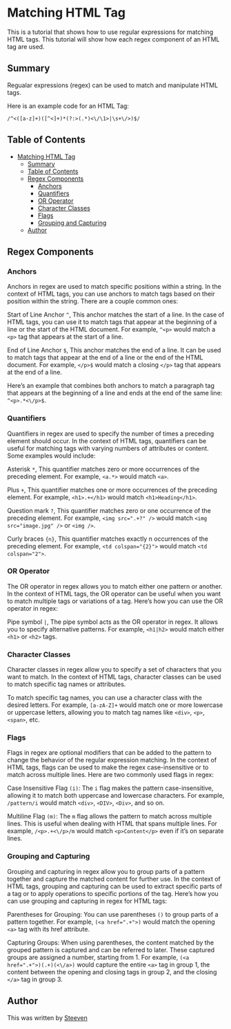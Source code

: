 # Matching HTML Tag

This is a tutorial that shows how to use regular expressions for matching HTML tags. This tutorial will show how each regex component of an HTML tag are used. 

## Summary

Regualar expressions (regex) can be used to match and manipulate HTML tags.

Here is an example code for an HTML Tag:

`/^<([a-z]+)([^<]+)*(?:>(.*)<\/\1>|\s+\/>)$/`

## Table of Contents

- [Matching HTML Tag](#matching-html-tag)
  - [Summary](#summary)
  - [Table of Contents](#table-of-contents)
  - [Regex Components](#regex-components)
    - [Anchors](#anchors)
    - [Quantifiers](#quantifiers)
    - [OR Operator](#or-operator)
    - [Character Classes](#character-classes)
    - [Flags](#flags)
    - [Grouping and Capturing](#grouping-and-capturing)
  - [Author](#author)

## Regex Components

### Anchors

Anchors in regex are used to match specific positions within a string. In the context of HTML tags, you can use anchors to match tags based on their position within the string. There are a couple common ones:

Start of Line Anchor `^`, This anchor matches the start of a line. In the case of HTML tags, you can use it to match tags that appear at the beginning of a line or the start of the HTML document. For example, `^<p>` would match a `<p>` tag that appears at the start of a line.

End of Line Anchor `$`, This anchor matches the end of a line. It can be used to match tags that appear at the end of a line or the end of the HTML document. For example, `</p>$` would match a closing `</p>` tag that appears at the end of a line.

Here’s an example that combines both anchors to match a paragraph tag that appears at the beginning of a line and ends at the end of the same line: `^<p>.*<\/p>$`.

### Quantifiers

Quantifiers in regex are used to specify the number of times a preceding element should occur. In the context of HTML tags, quantifiers can be useful for matching tags with varying numbers of attributes or content. Some examples would include:

Asterisk `*`, This quantifier matches zero or more occurrences of the preceding element. For example, `<a.*>` would match `<a>`.

Plus `+`, This quantifier matches one or more occurrences of the preceding element. For example, `<h1>.+</h1>` would match `<h1>Heading</h1>`.

Question mark `?`, This quantifier matches zero or one occurrence of the preceding element. For example, `<img src=".+?" />` would match `<img src="image.jpg" />` or `<img />`.

Curly braces `{n}`, This quantifier matches exactly n occurrences of the preceding element. For example, `<td colspan="{2}">` would match `<td colspan="2">`.

### OR Operator

The OR operator in regex allows you to match either one pattern or another. In the context of HTML tags, the OR operator can be useful when you want to match multiple tags or variations of a tag. Here’s how you can use the OR operator in regex:

Pipe symbol `|`, The pipe symbol acts as the OR operator in regex. It allows you to specify alternative patterns. For example, `<h1|h2>` would match either `<h1>` or `<h2>` tags.

### Character Classes

Character classes in regex allow you to specify a set of characters that you want to match. In the context of HTML tags, character classes can be used to match specific tag names or attributes.

To match specific tag names, you can use a character class with the desired letters. For example, `[a-zA-Z]+` would match one or more lowercase or uppercase letters, allowing you to match tag names like `<div>`, `<p>`, `<span>`, etc.

### Flags

Flags in regex are optional modifiers that can be added to the pattern to change the behavior of the regular expression matching. In the context of HTML tags, flags can be used to make the regex case-insensitive or to match across multiple lines. Here are two commonly used flags in regex:

Case Insensitive Flag `(i)`: The `i` flag makes the pattern case-insensitive, allowing it to match both uppercase and lowercase characters. For example, `/pattern/i` would match `<div>`, `<DIV>`, `<Div>`, and so on.

Multiline Flag `(m)`: The `m` flag allows the pattern to match across multiple lines. This is useful when dealing with HTML that spans multiple lines. For example, `/<p>.+<\/p>/m` would match `<p>Content</p>` even if it’s on separate lines.

### Grouping and Capturing

Grouping and capturing in regex allow you to group parts of a pattern together and capture the matched content for further use. In the context of HTML tags, grouping and capturing can be used to extract specific parts of a tag or to apply operations to specific portions of the tag. Here’s how you can use grouping and capturing in regex for HTML tags:

Parentheses for Grouping: You can use parentheses `()` to group parts of a pattern together. For example, `(<a href=".+">)` would match the opening `<a>` tag with its href attribute.

Capturing Groups: When using parentheses, the content matched by the grouped pattern is captured and can be referred to later. These captured groups are assigned a number, starting from 1. For example, `(<a href=".+">)(.+)(<\/a>)` would capture the entire `<a>` tag in group 1, the content between the opening and closing tags in group 2, and the closing `</a>` tag in group 3.


## Author

This was written by [Steeven](https://github.com/steevensalony)
